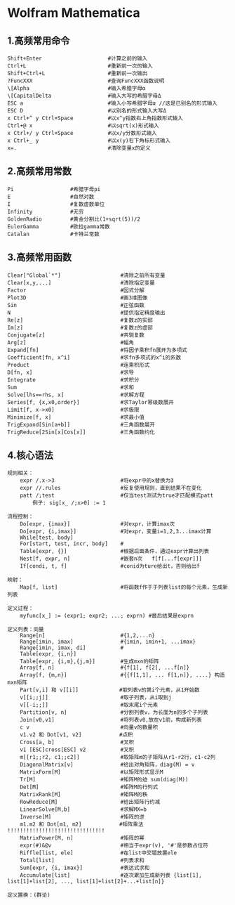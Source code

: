 #   Wolfram Mathematica

##  1.高频常用命令       
    Shift+Enter                     #计算之前的输入
    Ctrl+L                          #重新前一次的输入
    Shift+Ctrl+L                    #重新前一次输出
    ?FuncXXX                        #查询FuncXXX函数说明
    \[Alpha                         #输入希腊字母α 
    \[CapitalDelta                  #输入大写的希腊字母Δ
    ESC a                           #输入小写希腊字母α //这是已别名的形式输入
    ESC D                           #以别名的形式输入大写Δ
    x Ctrl+^ y Ctrl+Space           #以x^y指数右上角指数形式输入
    Ctrl+@ x                        #以sqrt(x)形式输入
    x Ctrl+/ y Ctrl+Space           #以x/y分数形式输入
    x Ctrl+_ y                      #以x(y)右下角标形式输入   
    x=.                             #清除变量x的定义

##  2.高频常用常数                
    Pi                  #希腊字母pi 
    E                   #自然对数
    I                   #复数虚数单位
    Infinity            #无穷
    GoldenRadio         #黄金分割比(1+sqrt(5))/2
    EulerGamma          #欧拉gamma常数
    Catalan             #卡特兰常数 

##  3.高频常用函数    
    Clear["Global`*"]                   #清除之前所有变量
    Clear[x,y,...]                      #清除指定变量
    Factor                              #因式分解  
    Plot3D                              #画3维图像
    Sin                                 #正弦函数
    N                                   #提供指定精度输出
    Re[z]                               #复数z的实部
    Im[z]                               #复数z的虚部
    Conjugate[z]                        #共轭复数
    Arg[z]                              #幅角  
    Expand[fn]                          #将因子乘积fn展开为多项式
    Coefficient[fn, x^i]                #求fn多项式的x^i的系数  
    Product                             #连乘积形式
    D[fn, x]                            #求导 
    Integrate                           #求积分  
    Sum                                 #求和
    Solve[lhs==rhs, x]                  #求解方程
    Series[f, {x,x0,order}]             #求Taylor幂级数展开 
    Limit[f, x->x0]                     #求极限
    Minimize[f, x]                      #求最小值
    TrigExpand[Sin[a+b]]                #三角函数展开 
    TrigReduce[2Sin[x]Cos[x]]           #三角函数约化
    
##  4.核心语法     
    规则相关：     
        expr /.x->3                     #将expr中的x替换为3    
        expr //.rules                   #反复使用规则，直到结果不在变化     
        patt /;test                     #仅当test测试为true才匹配模式patt
            例子: sig[x_ /;x>0] := 1
         
    流程控制：    
        Do[expr, {imax}]                #对expr，计算imax次
        Do[expr, {i,imax}]              #对expr，变量i=1,2,3...imax计算
        While[test, body]
        For[start, test, incr, body]    #
        Table[expr, {}]                 #根据后面条件，通过expr计算出列表
        Nest[f, expr, n]                #嵌套n次   f[f[...f[expr]]]
        If[condi, t, f]                 #conid为ture给出t，否则给出f

    映射：
        Map[f, list]                    #将函数f作于于列表list的每个元素，生成新列表

    定义过程：
        myfunc[x_] := (expr1; expr2; ...; exprn) #最后结果是exprn   

    定义列表：向量   
        Range[n]                        #{1,2,...n}
        Range[imin, imax]               #{imin, imin+1, ...imax}
        Range[imin, imax, di]           #
        Table[expr, {i,n}]
        Table[expr, {i,m},{j,m}]        #生成mxn的矩阵
        Array[f, n]                     #{f[1], f[2], ...f[n]}
        Array[f, {m,n}]                 #{{f[1,1], ... f[1,n]}, ....} 构造mxn矩阵
        Part[v,i] 和 v[[i]]             #取列表v的第i个元素，从1开始数
        v[[i;;j]]                       #取子列表，从i取到j
        v[[-i;;]]                       #取末尾i个元素
        Partition[v, n]                 #分割列表v，为长度为n的多个子列表
        Join[v0,v1]                     #将列表v0,放在v1前，构成新列表
        c v                             #向量v的数量积
        v1.v2 和 Dot[v1, v2]            #点积
        Cross[a, b]                     #叉积
        v1 [ESC]cross[ESC] v2           #叉积
        m[[r1;;r2, c1;;c2]]             #取矩阵m的子矩阵从r1-r2行，c1-c2列
        DiagonalMatrix[v]               #给出对角矩阵，diag(M) = v
        MatrixForm[M]                   #以矩阵形式显示M
        Tr[M]                           #矩阵M的迹 sum(diag(M))
        Det[M]                          #矩阵M的行列式
        MatrixRank[M]                   #矩阵M的秩
        RowReduce[M]                    #给出矩阵行约减
        LinearSolve[M,b]                #求解MX=b
        Inverse[M]                      #矩阵的逆
        m1.m2 和 Dot[m1, m2]            #矩阵乘法 !!!!!!!!!!!!!!!!!!!!!!!!!!!!!!!
        MatrixPower[M, n]               #矩阵的幂
        expr(#)&@v                      #相当于expr(v), '#'是参数占位符
        Riffle[list, ele]               #在list中交错放置ele
        Total[list]                     #列表求和
        Sum[expr, {i, imax}]            #表达式求和
        Accumulate[list]                #逐次累加生成新列表 {list[1], list[1]+list[2], ..., list[1]+list[2]+...+list[n]}

    定义置换：(群论)   










